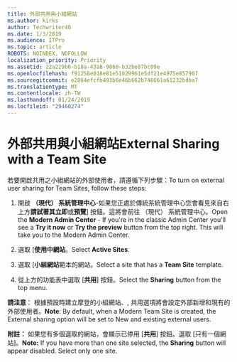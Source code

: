 ```yaml
---
title: 外部共用與小組網站
ms.author: kirks
author: Techwriter40
ms.date: 1/3/2019
ms.audience: ITPro
ms.topic: article
ROBOTS: NOINDEX, NOFOLLOW
localization_priority: Priority
ms.assetid: 22a229b6-b18a-43a8-9868-b32be87bc09e
ms.openlocfilehash: f91258e018e81e51029961e5df21e4975e857907
ms.sourcegitcommit: e2864efcfb493b6e46b662b746661a61232bdba7
ms.translationtype: MT
ms.contentlocale: zh-TW
ms.lasthandoff: 01/24/2019
ms.locfileid: "29460274"
---
```

# <a name="external-sharing-with-a-team-site"></a><span data-ttu-id="9e1cc-102">外部共用與小組網站</span><span class="sxs-lookup"><span data-stu-id="9e1cc-102">External Sharing with a Team Site</span></span>

<span data-ttu-id="9e1cc-103">若要開啟共用之小組網站的外部使用者，請遵循下列步驟：</span><span class="sxs-lookup"><span data-stu-id="9e1cc-103">To turn on external user sharing for Team Sites, follow these steps:</span></span> 
  
1. <span data-ttu-id="9e1cc-p101">開啟 **（現代） 系統管理中心**-如果您正處於傳統系統管理中心您會看見來自右上方**請試著其立即**或**預覽**] 按鈕。這將會前往 （現代） 系統管理中心。</span><span class="sxs-lookup"><span data-stu-id="9e1cc-p101">Open the **Modern Admin Center** - If you're in the classic Admin Center you'll see a **Try it now** or **Try the preview** button from the top right. This will take you to the Modern Admin Center.</span></span> 
  
2. <span data-ttu-id="9e1cc-106">選取 [**使用中網站**。</span><span class="sxs-lookup"><span data-stu-id="9e1cc-106">Select **Active Sites**.</span></span> 
  
3. <span data-ttu-id="9e1cc-107">選取 [**小組網站**範本的網站。</span><span class="sxs-lookup"><span data-stu-id="9e1cc-107">Select a site that has a **Team Site** template.</span></span> 
  
4. <span data-ttu-id="9e1cc-108">從上方的功能表中選取 [**共用**] 按鈕。</span><span class="sxs-lookup"><span data-stu-id="9e1cc-108">Select the **Sharing** button from the top menu.</span></span> 
  
 <span data-ttu-id="9e1cc-109">**請注意**： 根據預設時建立摩登的小組網站、, 共用選項將會設定外部新增和現有的外部使用者。</span><span class="sxs-lookup"><span data-stu-id="9e1cc-109">**Note**: By default, when a Modern Team Site is created, the External sharing option will be set to New and existing external users.</span></span> 
  
 <span data-ttu-id="9e1cc-p102">**附註：** 如果您有多個選取的網站，會顯示已停用 [**共用**] 按鈕。選取 [只有一個網站]。</span><span class="sxs-lookup"><span data-stu-id="9e1cc-p102">**Note:** If you have more than one site selected, the **Sharing** button will appear disabled. Select only one site.</span></span> 
  

